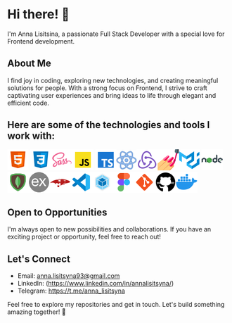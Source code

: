 # Hi there! 👋

I'm Anna Lisitsina, a passionate Full Stack Developer with a special love for Frontend development.

## About Me

I find joy in coding, exploring new technologies, and creating meaningful solutions for people. With
a strong focus on Frontend, I strive to craft captivating user experiences and bring ideas to life
through elegant and efficient code.

## Here are some of the technologies and tools I work with:

![HTML](./images/html.png)
![CSS](./images/css.png)![SASS](./images/sass.png)![JavaScript](./images/js.png)
![TypeScript](./images/ts.png)![React](./images/react.png)![Redux](./images/redux.png)![Styled-Components](./images/styled-components.png)![Material-ui](./images/material-ui.png)
![Node.js](./images/nodejs.png)![MongoDB](./images/mongodb.png)![Express](./images/express.png)![Mongoose](./images/mongoose.png)![VisualStudioCode](./images/visual-studio-code.png)![Webpack](./images/webpack.png)![Figma](./images/figma.png)![Git](./images/git.png)![GitHub](./images/github.png)![Docker](./images/docker.png)

## Open to Opportunities

I'm always open to new possibilities and collaborations. If you have an exciting project or
opportunity, feel free to reach out!

## Let's Connect

- Email: anna.lisitsyna93@gmail.com
- LinkedIn: (https://www.linkedin.com/in/annalisitsyna/)
- Telegram: https://t.me/anna_lisitsyna

Feel free to explore my repositories and get in touch. Let's build something amazing together! 🚀
